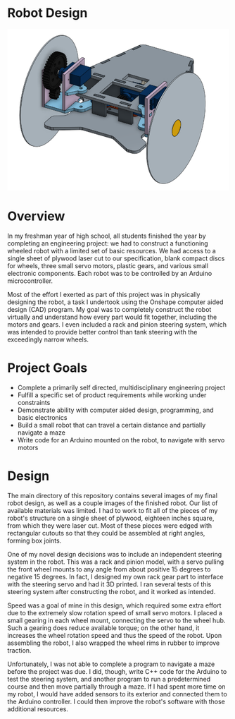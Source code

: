 

<a id="org6cc1805"></a>

# Robot Design

![img](cad_iso.png)


<a id="orgfb667a5"></a>

# Overview

In my freshman year of high school, all students finished the year by
completing an engineering project: we had to construct a functioning
wheeled robot with a limited set of basic resources. We had access to
a single sheet of plywood laser cut to our specification, blank
compact discs for wheels, three small servo motors, plastic gears, and
various small electronic components. Each robot was to be controlled
by an Arduino microcontroller.

Most of the effort I exerted as part of this project was in physically
designing the robot, a task I undertook using the Onshape computer
aided design (CAD) program. My goal was to completely construct the
robot virtually and understand how every part would fit together,
including the motors and gears. I even included a rack and pinion
steering system, which was intended to provide better control than
tank steering with the exceedingly narrow wheels.


<a id="orgfa7eabd"></a>

# Project Goals

-   Complete a primarily self directed, multidisciplinary engineering
    project
-   Fulfill a specific set of product requirements while working under
    constraints
-   Demonstrate ability with computer aided design, programming, and
    basic electronics
-   Build a small robot that can travel a certain distance and partially
    navigate a maze
-   Write code for an Arduino mounted on the robot, to navigate with
    servo motors


<a id="orgb40e653"></a>

# Design

The main directory of this repository contains several images of my
final robot design, as well as a couple images of the finished
robot. Our list of available materials was limited. I had to work to
fit all of the pieces of my robot's structure on a single sheet of
plywood, eighteen inches square, from which they were laser cut. Most
of these pieces were edged with rectangular cutouts so that they could
be assembled at right angles, forming box joints.

One of my novel design decisions was to include an independent
steering system in the robot. This was a rack and pinion model, with a
servo pulling the front wheel mounts to any angle from about positive
15 degrees to negative 15 degrees. In fact, I designed my own rack
gear part to interface with the steering servo and had it 3D
printed. I ran several tests of this steering system after
constructing the robot, and it worked as intended.

Speed was a goal of mine in this design, which required some extra
effort due to the extremely slow rotation speed of small servo
motors. I placed a small gearing in each wheel mount, connecting the
servo to the wheel hub. Such a gearing does reduce available torque;
on the other hand, it increases the wheel rotation speed and thus the
speed of the robot. Upon assembling the robot, I also wrapped the
wheel rims in rubber to improve traction.

Unfortunately, I was not able to complete a program to navigate a maze
before the project was due. I did, though, write C++ code for the
Arduino to test the steering system, and another program to run a
predetermined course and then move partially through a maze. If I had
spent more time on my robot, I would have added sensors to its
exterior and connected them to the Arduino controller. I could then
improve the robot's software with those additional resources.

